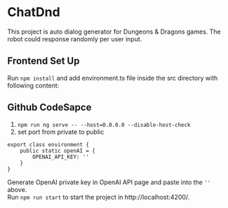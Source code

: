 # ChatDnd

This project is auto dialog generator for Dungeons & Dragons games. The robot could response randomly per user input.

## Frontend Set Up
Run `npm install` and add environment.ts file inside the src directory with following content:<br>

## Github CodeSapce
1. `npm run ng serve -- --host=0.0.0.0 --disable-host-check`
2. set port from private to public

```
export class environment {
    public static openAI = {
        OPENAI_API_KEY: ''
    }
}
```
Generate OpenAI private key in OpenAI API page and paste into the `''` above.<br>
Run `npm run start` to start the project in http://localhost:4200/.